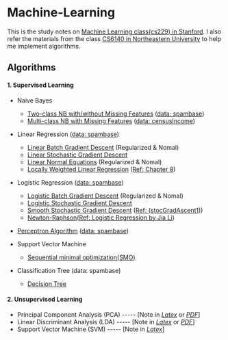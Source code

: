 # Machine-Learning

This is the study notes on [Machine Learning class(cs229) in Stanford](http://cs229.stanford.edu/). I also refer the materials from the class [CS6140 in Northeastern University](http://www.ccs.neu.edu/home/vip/teach/MLcourse/) to help me implement algorithms.

## Algorithms

#### 1. Supervised Learning
* Naive Bayes
	- [Two-class NB with/without Missing Features](./code/naiveBayes/NaiveBayes.py)	([data: spambase](http://archive.ics.uci.edu/ml/datasets/Spambase))
	- [Multi-class NB with Missing Features](./code/naiveBayes/censusNaiveBayes.py)	([data: censusIncome](https://archive.ics.uci.edu/ml/datasets/Census-Income+%28KDD%29))

* Linear Regression ([data: spambase](http://archive.ics.uci.edu/ml/datasets/Spambase))
	- [Linear Batch Gradient Descent](./code/gradDescent/LinearBatchGD.py) (Regularized & Nomal)
	- [Linear Stochastic Gradient Descent](./code/gradDescent/LinearStochasticGD.py)
	- [Linear Normal Equations](./code/normalEquations/normEquations.py) (Regularized & Nomal)
	- [Locally Weighted Linear Regression](./code/locallyWeighted/lwr.py) ([Ref: <Machine Learning in Action> Chapter 8](http://www.manning.com/pharrington/))

* Logistic Regression ([data: spambase](http://archive.ics.uci.edu/ml/datasets/Spambase))
	- [Logistic Batch Gradient Descent](./code/gradDescent/LogisticBatchGD.py) (Regularized & Nomal)
	- [Logistic Stochastic Gradient Descent](./code/gradDescent/LogisticStochasticGD.py)
    - [Smooth Stochastic Gradient Descent](./code/gradDescent/SmoothLogisticStochasticGD.py) ([Ref: <Machine Learning in Action>(stocGradAscent1)](https://github.com/pbharrin/machinelearninginaction/blob/master/Ch05/logRegres.py))
    - [Newton-Raphson](./code/newtonRaphson/newton.py)([Ref: Logistic Regression by Jia Li](http://sites.stat.psu.edu/~jiali/course/stat597e/notes2/logit.pdf))

* [Perceptron Algorithm](./code/perceptron/perceptron.py) ([data: spambase](http://archive.ics.uci.edu/ml/datasets/Spambase))

* Support Vector Machine
	- [Sequential minimal optimization(SMO)](./code/SVM/SVM.py)

* Classification Tree (data: spambase)
	- [Decision Tree](./code/tree/DecisionTree.py)


#### 2. Unsupervised Learning
* Principal Component Analysis (PCA) ----- [Note in [*Latex*](./notes/PCA/) or [*PDF*](http://rainicy.github.io/docs/PCA.pdf)]
* Linear Discriminant Analysis (LDA) ----- [Note in [*Latex*](./notes/LDA/) or [*PDF*](http://rainicy.github.io/docs/LDA.pdf)]
* Support Vector Machine (SVM) ----- [Note in [*Latex*](./notes/SVM/)]